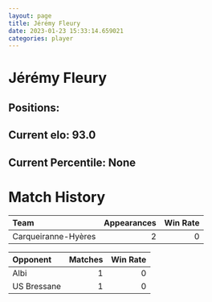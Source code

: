 ```yaml
---  
layout: page  
title: Jérémy Fleury  
date: 2023-01-23 15:33:14.659021  
categories: player  
---
```

# Jérémy Fleury

## Positions: 

## Current elo: 93.0

## Current Percentile: None

# Match History


| Team                |   Appearances |   Win Rate |
|:--------------------|--------------:|-----------:|
| Carqueiranne-Hyères |             2 |          0 |

| Opponent    |   Matches |   Win Rate |
|:------------|----------:|-----------:|
| Albi        |         1 |          0 |
| US Bressane |         1 |          0 |